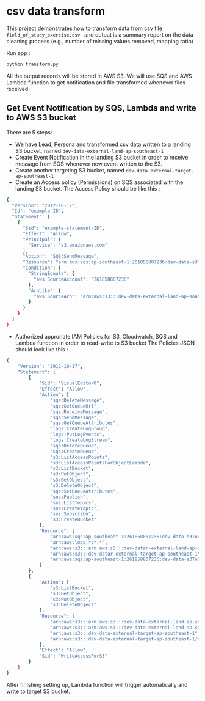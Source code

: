 # csv data transform

This project demonstrates how to transform data from csv file ```field_of_study_exercise.csv ``` and output is a summary report on the data cleaning process (e.g., number of
missing values removed, mapping ratio)

Run app : 
```bash
python transform.py
```
All the output records will be stored in AWS S3. We will use SQS and AWS Lambda function to get notification and file transformed whenever files received. 

## Get Event Notification by SQS, Lambda and write to AWS S3 bucket 
There are 5 steps: 
- We have Lead, Persona and transformed csv data written to a landing S3 bucket, named ```dev-data-external-land-ap-southeast-1 ```
- Create Event Notification in the landing S3 bucket in order to receive message from SQS whenever new event written to the S3. 
- Create another targeting S3 bucket, named ```dev-data-external-target-ap-southeast-1 ``` 
- Create an Access policy (Permissions) on SQS associated with the landing S3 bucket. The Access Policy should be like this : 
```bash 
{
  "Version": "2012-10-17",
  "Id": "example-ID",
  "Statement": [
    {
      "Sid": "example-statement-ID",
      "Effect": "Allow",
      "Principal": {
        "Service": "s3.amazonaws.com"
      },
      "Action": "SQS:SendMessage",
      "Resource": "arn:aws:sqs:ap-southeast-1:261858807236:dev-data-s3ToSqsTest",
      "Condition": {
        "StringEquals": {
          "aws:SourceAccount": "261858807236"
        },
        "ArnLike": {
          "aws:SourceArn": "arn:aws:s3:::dev-data-external-land-ap-southeast-1"
        }
      }
    }
  ]
} 
```
- Authorized approriate IAM Policies for S3, Cloudwatch, SQS and Lambda function in order to read-write to S3 bucket
The Policies JSON should look like this : 
```bash
{
    "Version": "2012-10-17",
    "Statement": [
        {
            "Sid": "VisualEditor0",
            "Effect": "Allow",
            "Action": [
                "sqs:DeleteMessage",
                "sqs:GetQueueUrl",
                "sqs:ReceiveMessage",
                "sqs:SendMessage",
                "sqs:GetQueueAttributes",
                "logs:CreateLogGroup",
                "logs:PutLogEvents",
                "logs:CreateLogStream",
                "sqs:DeleteQueue",
                "sqs:CreateQueue",
                "s3:ListAccessPoints",
                "s3:ListAccessPointsForObjectLambda",
                "s3:ListBucket",
                "s3:PutObject",
                "s3:GetObject",
                "s3:DeleteObject",
                "sqs:SetQueueAttributes",
                "sns:Publish",
                "sns:ListTopics",
                "sns:CreateTopic",
                "sns:Subscribe",
                "s3:CreateBucket"
            ],
            "Resource": [
                "arn:aws:sqs:ap-southeast-1:261858807236:dev-data-s3ToSqsTest",
                "arn:aws:logs:*:*:*",
                "arn:aws:s3:::arn:aws:s3:::dev-datar-external-land-ap-southeast-1",
                "arn:aws:s3:::dev-datar-external-target-ap-southeast-1",
                "arn:aws:sqs:ap-southeast-1:261858807236:dev-data-s3ToSqsTest"
            ]
        },
        {
            "Action": [
                "s3:ListBucket",
                "s3:GetObject",
                "s3:PutObject",
                "s3:DeleteObject"
            ],
            "Resource": [
                "arn:aws:s3:::arn:aws:s3:::dev-data-external-land-ap-southeast-1",
                "arn:aws:s3:::arn:aws:s3:::dev-data-external-land-ap-southeast-1/data_competitor/*",
                "arn:aws:s3:::dev-data-external-target-ap-southeast-1",
                "arn:aws:s3:::dev-data-external-target-ap-southeast-1/data_competitor/*"
            ],
            "Effect": "Allow",
            "Sid": "WriteAccessForS3"
        }
    ]
}

```
After finishing setting up, Lambda function will trigger automatically and write to target S3 bucket. 
